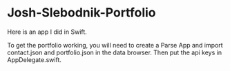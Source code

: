 # Josh-Slebodnik-Portfolio
Here is an app I did in Swift. 

To get the portfolio working, you will need to create a Parse App and import 
contact.json and portfolio.json in the data browser. Then put the api keys in AppDelegate.swift. 
